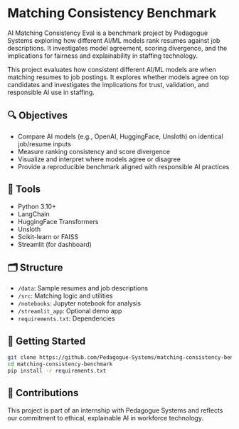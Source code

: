 # Matching Consistency Benchmark

AI Matching Consistency Eval is a benchmark project by Pedagogue Systems exploring how different AI/ML models rank resumes against job descriptions. It investigates model agreement, scoring divergence, and the implications for fairness and explainability in staffing technology.

This project evaluates how consistent different AI/ML models are when matching resumes to job postings. It explores whether models agree on top candidates and investigates the implications for trust, validation, and responsible AI use in staffing.

## 🔍 Objectives

- Compare AI models (e.g., OpenAI, HuggingFace, Unsloth) on identical job/resume inputs
- Measure ranking consistency and score divergence
- Visualize and interpret where models agree or disagree
- Provide a reproducible benchmark aligned with responsible AI practices

## 🧰 Tools

- Python 3.10+
- LangChain
- HuggingFace Transformers
- Unsloth
- Scikit-learn or FAISS
- Streamlit (for dashboard)

## 🗂 Structure

- `/data`: Sample resumes and job descriptions
- `/src`: Matching logic and utilities
- `/notebooks`: Jupyter notebook for analysis
- `/streamlit_app`: Optional demo app
- `requirements.txt`: Dependencies

## 🚀 Getting Started

```bash
git clone https://github.com/Pedagogue-Systems/matching-consistency-benchmark.git
cd matching-consistency-benchmark
pip install -r requirements.txt
```

## 🤝 Contributions

This project is part of an internship with Pedagogue Systems and reflects our commitment to ethical, explainable AI in workforce technology.
